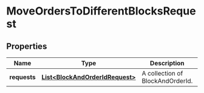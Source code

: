 

# MoveOrdersToDifferentBlocksRequest


## Properties

| Name | Type | Description | Notes |
|------------ | ------------- | ------------- | -------------|
|**requests** | [**List&lt;BlockAndOrderIdRequest&gt;**](BlockAndOrderIdRequest.md) | A collection of BlockAndOrderId. |  |



